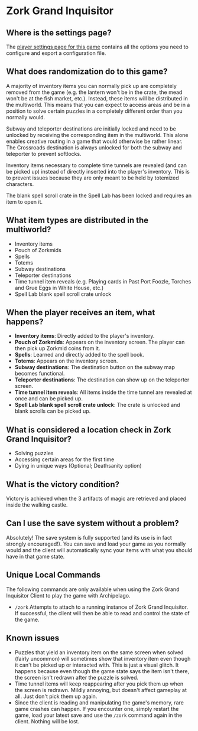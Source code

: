 # Zork Grand Inquisitor

## Where is the settings page?

The [player settings page for this game](../player-settings) contains all the options you need to configure and export a
configuration file.

## What does randomization do to this game?

A majority of inventory items you can normally pick up are completely removed from the game (e.g. the lantern won't be 
in the crate, the mead won't be at the fish market, etc.). Instead, these items will be distributed in the multiworld.
This means that you can expect to access areas and be in a position to solve certain puzzles in a completely different 
order than you normally would.

Subway and teleporter destinations are initially locked and need to be unlocked by receiving the corresponding item in 
the multiworld. This alone enables creative routing in a game that would otherwise be rather linear. The Crossroads 
destination is always unlocked for both the subway and teleporter to prevent softlocks.

Inventory items necessary to complete time tunnels are revealed (and can be picked up) instead of directly inserted into
the player's inventory. This is to prevent issues because they are only meant to be held by totemized characters.

The blank spell scroll crate in the Spell Lab has been locked and requires an item to open it.

## What item types are distributed in the multiworld?

- Inventory items
- Pouch of Zorkmids
- Spells
- Totems
- Subway destinations
- Teleporter destinations
- Time tunnel item reveals (e.g. Playing cards in Past Port Foozle, Torches and Grue Eggs in White House, etc.)
- Spell Lab blank spell scroll crate unlock

## When the player receives an item, what happens?

- **Inventory items**: Directly added to the player's inventory.
- **Pouch of Zorkmids**: Appears on the inventory screen. The player can then pick up Zorkmid coins from it.
- **Spells**: Learned and directly added to the spell book.
- **Totems**: Appears on the inventory screen.
- **Subway destinations**: The destination button on the subway map becomes functional.
- **Teleporter destinations**: The destination can show up on the teleporter screen.
- **Time tunnel item reveals**: All items inside the time tunnel are revealed at once and can be picked up.
- **Spell Lab blank spell scroll crate unlock**: The crate is unlocked and blank scrolls can be picked up.

## What is considered a location check in Zork Grand Inquisitor?

- Solving puzzles
- Accessing certain areas for the first time
- Dying in unique ways (Optional; Deathsanity option)

## What is the victory condition?

Victory is achieved when the 3 artifacts of magic are retrieved and placed inside the walking castle.

## Can I use the save system without a problem?

Absolutely! The save system is fully supported (and its use is in fact strongly encouraged!). You can save and load your 
game as you normally would and the client will automatically sync your items with what you should have in that game 
state.

## Unique Local Commands
The following commands are only available when using the Zork Grand Inquisitor Client to play the game with Archipelago.

- `/zork` Attempts to attach to a running instance of Zork Grand Inquisitor. If successful, the client will then be able 
   to read and control the state of the game.

## Known issues

- Puzzles that yield an inventory item on the same screen when solved (fairly uncommon) will sometimes show that 
  inventory item even though it can't be picked up or interacted with. This is just a visual glitch. It happens because 
  even though the game state says the item isn't there, the screen isn't redrawn after the puzzle is solved.
- Time tunnel items will keep reappearing after you pick them up when the screen is redrawn. Mildly annoying, but 
  doesn't affect gameplay at all. Just don't pick them up again.
- Since the client is reading and manipulating the game's memory, rare game crashes can happen. If you encounter one, 
  simply restart the game, load your latest save and use the `/zork` command again in the client. Nothing will be lost.